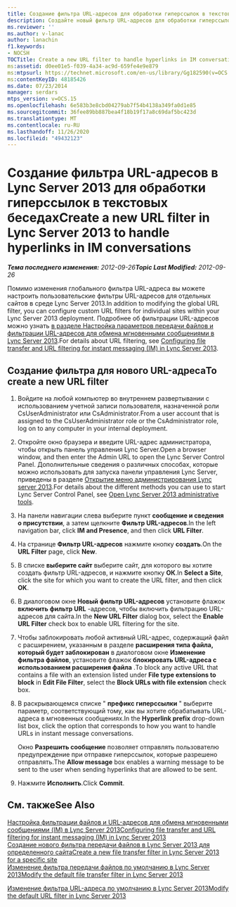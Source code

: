 ```yaml
---
title: Создание фильтра URL-адресов для обработки гиперссылок в текстовых беседах
description: Создайте новый фильтр URL-адресов для обработки гиперссылок в текстовых беседах.
ms.reviewer: ''
ms.author: v-lanac
author: lanachin
f1.keywords:
- NOCSH
TOCTitle: Create a new URL filter to handle hyperlinks in IM conversations
ms:assetid: d0ee01e5-f039-4a34-ac9d-659fe4e9e879
ms:mtpsurl: https://technet.microsoft.com/en-us/library/Gg182590(v=OCS.15)
ms:contentKeyID: 48185426
ms.date: 07/23/2014
manager: serdars
mtps_version: v=OCS.15
ms.openlocfilehash: 6e583b3e8cbd04279ab7f54b4138a349fa0d1e85
ms.sourcegitcommit: 36fee89bb887bea4f18b19f17a8c69daf5bc423d
ms.translationtype: MT
ms.contentlocale: ru-RU
ms.lasthandoff: 11/26/2020
ms.locfileid: "49432123"
---
```

# <a name="create-a-new-url-filter-in-lync-server-2013-to-handle-hyperlinks-in-im-conversations"></a><span data-ttu-id="e35ae-103">Создание фильтра URL-адресов в Lync Server 2013 для обработки гиперссылок в текстовых беседах</span><span class="sxs-lookup"><span data-stu-id="e35ae-103">Create a new URL filter in Lync Server 2013 to handle hyperlinks in IM conversations</span></span>

<div data-xmlns="http://www.w3.org/1999/xhtml">

<div class="topic" data-xmlns="http://www.w3.org/1999/xhtml" data-msxsl="urn:schemas-microsoft-com:xslt" data-cs="https://msdn.microsoft.com/">

<div data-asp="https://msdn2.microsoft.com/asp">



</div>

<div id="mainSection">

<div id="mainBody"><span data-ttu-id="e35ae-104">

<span> </span></span><span class="sxs-lookup"><span data-stu-id="e35ae-104">

<span> </span></span></span>

<span data-ttu-id="e35ae-105">_**Тема последнего изменения:** 2012-09-26_</span><span class="sxs-lookup"><span data-stu-id="e35ae-105">_**Topic Last Modified:** 2012-09-26_</span></span>

<span data-ttu-id="e35ae-106">Помимо изменения глобального фильтра URL-адреса вы можете настроить пользовательские фильтры URL-адресов для отдельных сайтов в среде Lync Server 2013.</span><span class="sxs-lookup"><span data-stu-id="e35ae-106">In addition to modifying the global URL filter, you can configure custom URL filters for individual sites within your Lync Server 2013 deployment.</span></span> <span data-ttu-id="e35ae-107">Подробнее об фильтрации URL-адресов можно узнать [в разделе Настройка параметров передачи файлов и фильтрации URL-адресов для обмена мгновенными сообщениями в Lync Server 2013](lync-server-2013-configuring-file-transfer-and-url-filtering-for-instant-messaging-im.md).</span><span class="sxs-lookup"><span data-stu-id="e35ae-107">For details about URL filtering, see [Configuring file transfer and URL filtering for instant messaging (IM) in Lync Server 2013](lync-server-2013-configuring-file-transfer-and-url-filtering-for-instant-messaging-im.md).</span></span>

<div>

## <a name="to-create-a-new-url-filter"></a><span data-ttu-id="e35ae-108">Создание фильтра для нового URL-адреса</span><span class="sxs-lookup"><span data-stu-id="e35ae-108">To create a new URL filter</span></span>

1.  <span data-ttu-id="e35ae-109">Войдите на любой компьютер во внутреннем развертывании с использованием учетной записи пользователя, назначенной роли CsUserAdministrator или CsAdministrator.</span><span class="sxs-lookup"><span data-stu-id="e35ae-109">From a user account that is assigned to the CsUserAdministrator role or the CsAdministrator role, log on to any computer in your internal deployment.</span></span>

2.  <span data-ttu-id="e35ae-110">Откройте окно браузера и введите URL-адрес администратора, чтобы открыть панель управления Lync Server.</span><span class="sxs-lookup"><span data-stu-id="e35ae-110">Open a browser window, and then enter the Admin URL to open the Lync Server Control Panel.</span></span> <span data-ttu-id="e35ae-111">Дополнительные сведения о различных способах, которые можно использовать для запуска панели управления Lync Server, приведены в разделе [Открытие меню администрирования Lync server 2013](lync-server-2013-open-lync-server-administrative-tools.md).</span><span class="sxs-lookup"><span data-stu-id="e35ae-111">For details about the different methods you can use to start Lync Server Control Panel, see [Open Lync Server 2013 administrative tools](lync-server-2013-open-lync-server-administrative-tools.md).</span></span>

3.  <span data-ttu-id="e35ae-112">На панели навигации слева выберите пункт **сообщение и сведения о присутствии**, а затем щелкните **Фильтр URL-адресов**.</span><span class="sxs-lookup"><span data-stu-id="e35ae-112">In the left navigation bar, click **IM and Presence**, and then click **URL Filter**.</span></span>

4.  <span data-ttu-id="e35ae-113">На странице **Фильтр URL-адресов** нажмите кнопку **создать**.</span><span class="sxs-lookup"><span data-stu-id="e35ae-113">On the **URL Filter** page, click **New**.</span></span>

5.  <span data-ttu-id="e35ae-114">В списке **выберите сайт** выберите сайт, для которого вы хотите создать фильтр URL-адресов, и нажмите кнопку **ОК**.</span><span class="sxs-lookup"><span data-stu-id="e35ae-114">In **Select a Site**, click the site for which you want to create the URL filter, and then click **OK**.</span></span>

6.  <span data-ttu-id="e35ae-115">В диалоговом окне **Новый фильтр URL-адресов** установите флажок **включить фильтр URL** -адресов, чтобы включить фильтрацию URL-адресов для сайта.</span><span class="sxs-lookup"><span data-stu-id="e35ae-115">In the **New URL Filter** dialog box, select the **Enable URL Filter** check box to enable URL filtering for the site.</span></span>

7.  <span data-ttu-id="e35ae-116">Чтобы заблокировать любой активный URL-адрес, содержащий файл с расширением, указанным в разделе **расширения типа файла, который будет заблокирован** в диалоговом окне **Изменение фильтра файлов**, установите флажок **блокировать URL-адреса с использованием расширения файла** .</span><span class="sxs-lookup"><span data-stu-id="e35ae-116">To block any active URL that contains a file with an extension listed under **File type extensions to block** in **Edit File Filter**, select the **Block URLs with file extension** check box.</span></span>

8.  <span data-ttu-id="e35ae-117">В раскрывающемся списке " **префикс гиперссылки** " выберите параметр, соответствующий тому, как вы хотите обрабатывать URL-адреса в мгновенных сообщениях.</span><span class="sxs-lookup"><span data-stu-id="e35ae-117">In the **Hyperlink prefix** drop-down list box, click the option that corresponds to how you want to handle URLs in instant message conversations.</span></span>
    
    <span data-ttu-id="e35ae-118">Окно **Разрешить сообщение** позволяет отправлять пользователю предупреждение при отправке гиперссылок, которые разрешено отправлять.</span><span class="sxs-lookup"><span data-stu-id="e35ae-118">The **Allow message** box enables a warning message to be sent to the user when sending hyperlinks that are allowed to be sent.</span></span>

9.  <span data-ttu-id="e35ae-119">Нажмите **Исполнить**.</span><span class="sxs-lookup"><span data-stu-id="e35ae-119">Click **Commit**.</span></span>

</div>

<div>

## <a name="see-also"></a><span data-ttu-id="e35ae-120">См. также</span><span class="sxs-lookup"><span data-stu-id="e35ae-120">See Also</span></span>


[<span data-ttu-id="e35ae-121">Настройка фильтрации файлов и URL-адресов для обмена мгновенными сообщениями (IM) в Lync Server 2013</span><span class="sxs-lookup"><span data-stu-id="e35ae-121">Configuring file transfer and URL filtering for instant messaging (IM) in Lync Server 2013</span></span>](lync-server-2013-configuring-file-transfer-and-url-filtering-for-instant-messaging-im.md)  
[<span data-ttu-id="e35ae-122">Создание нового фильтра передачи файлов в Lync Server 2013 для определенного сайта</span><span class="sxs-lookup"><span data-stu-id="e35ae-122">Create a new file transfer filter in Lync Server 2013 for a specific site</span></span>](lync-server-2013-create-a-new-file-transfer-filter-for-a-specific-site.md)  
[<span data-ttu-id="e35ae-123">Изменение фильтра передачи файлов по умолчанию в Lync Server 2013</span><span class="sxs-lookup"><span data-stu-id="e35ae-123">Modify the default file transfer filter in Lync Server 2013</span></span>](lync-server-2013-modify-the-default-file-transfer-filter.md)  


[<span data-ttu-id="e35ae-124">Изменение фильтра URL-адреса по умолчанию в Lync Server 2013</span><span class="sxs-lookup"><span data-stu-id="e35ae-124">Modify the default URL filter in Lync Server 2013</span></span>](lync-server-2013-modify-the-default-url-filter.md)  
  

<span data-ttu-id="e35ae-125"></div>

</div>

<span> </span>

</div>

</div>

</span><span class="sxs-lookup"><span data-stu-id="e35ae-125"></div>

</div>

<span> </span>

</div>

</div>

</span></span></div>

